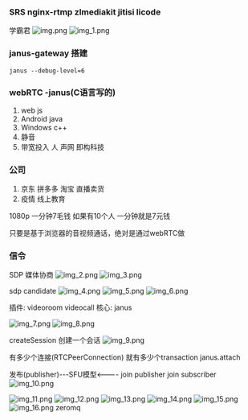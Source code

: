 ### SRS nginx-rtmp zlmediakit jitisi licode
学霸君 
![img.png](img.png)
![img_1.png](img_1.png)

### janus-gateway 搭建
```shell
janus --debug-level=6
```

### webRTC -janus(C语言写的)
1. web js
2. Android java
3. Windows c++
4. 静音
5. 带宽投入 人 声网 即构科技 

### 公司
1. 京东 拼多多 淘宝 直播卖货
2. 疫情 线上教育

1080p 一分钟7毛钱 如果有10个人 一分钟就是7元钱

只要是基于浏览器的音视频通话，绝对是通过webRTC做


### 信令
SDP 媒体协商
![img_2.png](img_2.png)
![img_3.png](img_3.png)

sdp candidate
![img_4.png](img_4.png)
![img_5.png](img_5.png)
![img_6.png](img_6.png)

插件: videoroom videocall
核心: janus

![img_7.png](img_7.png)
![img_8.png](img_8.png)

createSession 创建一个会话 
![img_9.png](img_9.png)

有多少个连接(RTCPeerConnection) 就有多少个transaction janus.attach

  发布(publisher)---SFU模型<---- join publisher
                   join subscriber
  ![img_10.png](img_10.png)
  
![img_11.png](img_11.png)
![img_12.png](img_12.png)
![img_13.png](img_13.png)
![img_14.png](img_14.png)
![img_15.png](img_15.png)
![img_16.png](img_16.png)
zeromq